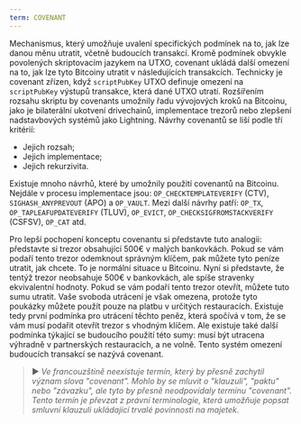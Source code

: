 ```yaml
---
term: COVENANT
---
```


Mechanismus, který umožňuje uvalení specifických podmínek na to, jak lze danou měnu utratit, včetně budoucích transakcí. Kromě podmínek obvykle povolených skriptovacím jazykem na UTXO, covenant ukládá další omezení na to, jak lze tyto Bitcoiny utratit v následujících transakcích. Technicky je covenant zřízen, když `scriptPubKey` UTXO definuje omezení na `scriptPubKey` výstupů transakce, která dané UTXO utratí. Rozšířením rozsahu skriptu by covenants umožnily řadu vývojových kroků na Bitcoinu, jako je bilaterální ukotvení drivechainů, implementace trezorů nebo zlepšení nadstavbových systémů jako Lightning. Návrhy covenantů se liší podle tří kritérií:
* Jejich rozsah;
* Jejich implementace;
* Jejich rekurzivita.

Existuje mnoho návrhů, které by umožnily použití covenantů na Bitcoinu. Nejdále v procesu implementace jsou: `OP_CHECKTEMPLATEVERIFY` (CTV), `SIGHASH_ANYPREVOUT` (APO) a `OP_VAULT`. Mezi další návrhy patří: `OP_TX`, `OP_TAPLEAFUPDATEVERIFY` (TLUV), `OP_EVICT`, `OP_CHECKSIGFROMSTACKVERIFY` (CSFSV), `OP_CAT` atd.

Pro lepší pochopení konceptu covenantu si představte tuto analogii: představte si trezor obsahující 500€ v malých bankovkách. Pokud se vám podaří tento trezor odemknout správným klíčem, pak můžete tyto peníze utratit, jak chcete. To je normální situace u Bitcoinu. Nyní si představte, že tentýž trezor neobsahuje 500€ v bankovkách, ale spíše stravenky ekvivalentní hodnoty. Pokud se vám podaří tento trezor otevřít, můžete tuto sumu utratit. Vaše svoboda utrácení je však omezena, protože tyto poukázky můžete použít pouze na platbu v určitých restauracích. Existuje tedy první podmínka pro utrácení těchto peněz, která spočívá v tom, že se vám musí podařit otevřít trezor s vhodným klíčem. Ale existuje také další podmínka týkající se budoucího použití této sumy: musí být utracena výhradně v partnerských restauracích, a ne volně. Tento systém omezení budoucích transakcí se nazývá covenant.

> ► *Ve francouzštině neexistuje termín, který by přesně zachytil význam slova "covenant". Mohlo by se mluvit o "klauzuli", "paktu" nebo "závazku", ale tyto by přesně neodpovídaly termínu "covenant". Tento termín je převzat z právní terminologie, která umožňuje popsat smluvní klauzuli ukládající trvalé povinnosti na majetek.*